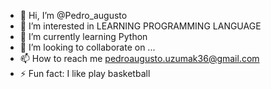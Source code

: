 - 👋 Hi, I’m @Pedro_augusto
- 👀 I’m interested in LEARNING PROGRAMMING LANGUAGE
- 🌱 I’m currently learning Python
- 💞️ I’m looking to collaborate on ...
- 📫 How to reach me pedroaugusto.uzumak36@gmail.com
- ⚡ Fun fact: I like play basketball

<!---
Uzumak098/Uzumak098 is a ✨ special ✨ repository because its `README.md` (this file) appears on your GitHub profile.
You can click the Preview link to take a look at your changes.
--->
